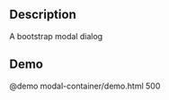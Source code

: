 <!--

@module {can.Component} modal-container <modal-container />
@parent geocola.components

-->

## Description

A bootstrap modal dialog

## Demo

@demo modal-container/demo.html 500
